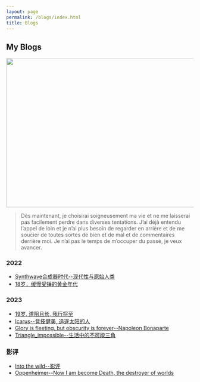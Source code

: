 ```yaml
---
layout: page
permalink: /blogs/index.html
title: Blogs
---
```


## My Blogs

<img src="https://apollohong.github.io/images/进化举重图片.png" width="720" height="400">

> Dès maintenant, je choisirai soigneusement ma vie et ne me laisserai pas facilement perdre dans diverses tentations. J’ai déjà entendu l’appel de loin et je n’ai plus besoin de regarder en arrière et de me soucier de toutes sortes de bien et de mal et de commentaires derrière moi. Je n’ai pas le temps de m’occuper du passé, je veux avancer.

### 2022

- [Synthwave合成器时代--现代性与原始人类](https://apollohong.github.io/blogs/Synthwave)
- [18岁，缓慢受锤的黄金年代](http://apollohong.github.io/blogs/18yrs)

### 2023

- [19岁, 道阻且长, 我行将至](http://apollohong.github.io/blogs/19yrs)
- [Icarus--竞技健美, 追逐太阳的人](https://apollohong.github.io/blogs/icarus)
- [Glory is fleeting, but obscurity is forever--Napoleon Bonaparte](https://apollohong.github.io/blogs/napoleon)
- [Triangle_impossible--生活中的不可能三角](https://apollohong.github.io/blogs/triangle)


### 影评
- [Into the wild--影评](http://apollohong.github.io/blogs/movie1)
- [Oppenheimer--Now I am become Death, the destroyer of worlds](https://apollohong.github.io/blogs/oppenheimer)


<br>


